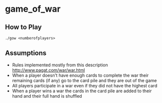 # game_of_war

## How to Play
`./gow <numberofplayers>`

## Assumptions
- Rules implemented mostly from this description http://www.pagat.com/war/war.html
- When a player doesn't have enough cards to complete the war their remaining cards (if any) go to the card pile and they are out of the game
- All players participate in a war even if they did not have the highest card
- When a player wins a war the cards in the card pile are added to their hand and their full hand is shuffled
